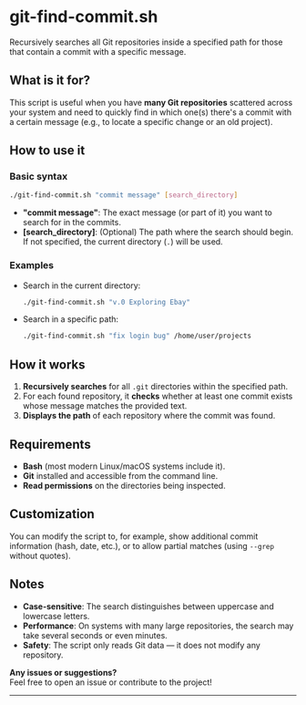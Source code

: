 # git-find-commit.sh

Recursively searches all Git repositories inside a specified path for those that contain a commit with a specific message.

## **What is it for?**

This script is useful when you have **many Git repositories** scattered across your system and need to quickly find in which one(s) there's a commit with a certain message (e.g., to locate a specific change or an old project).

## **How to use it**

### **Basic syntax**

```bash
./git-find-commit.sh "commit message" [search_directory]
```

- **"commit message"**: The exact message (or part of it) you want to search for in the commits.
- **[search_directory]**: (Optional) The path where the search should begin. If not specified, the current directory (`.`) will be used.

### **Examples**

- Search in the current directory:
  ```bash
  ./git-find-commit.sh "v.0 Exploring Ebay"
  ```
- Search in a specific path:
  ```bash
  ./git-find-commit.sh "fix login bug" /home/user/projects
  ```

## **How it works**

1. **Recursively searches** for all `.git` directories within the specified path.
2. For each found repository, it **checks** whether at least one commit exists whose message matches the provided text.
3. **Displays the path** of each repository where the commit was found.

## **Requirements**

- **Bash** (most modern Linux/macOS systems include it).
- **Git** installed and accessible from the command line.
- **Read permissions** on the directories being inspected.

## **Customization**

You can modify the script to, for example, show additional commit information (hash, date, etc.), or to allow partial matches (using `--grep` without quotes).

## **Notes**

- **Case-sensitive**: The search distinguishes between uppercase and lowercase letters.
- **Performance**: On systems with many large repositories, the search may take several seconds or even minutes.
- **Safety**: The script only reads Git data — it does not modify any repository.

**Any issues or suggestions?**  
Feel free to open an issue or contribute to the project!

---